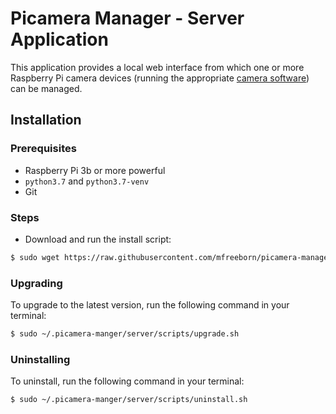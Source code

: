 # Picamera Manager - Server Application

This application provides a local web interface from which one or more Raspberry Pi camera devices (running the appropriate [camera software](https://github.com/mfreeborn/picamera-manager/tree/master/camera)) can be managed.

## Installation

### Prerequisites

* Raspberry Pi 3b or more powerful
* `python3.7` and `python3.7-venv`
* Git

### Steps

* Download and run the install script:

```bash
$ sudo wget https://raw.githubusercontent.com/mfreeborn/picamera-manager/master/server/scripts/install.sh > bash
```

### Upgrading

To upgrade to the latest version, run the following command in your terminal:

```bash
$ sudo ~/.picamera-manger/server/scripts/upgrade.sh
```

### Uninstalling

To uninstall, run the following command in your terminal:

```bash
$ sudo ~/.picamera-manger/server/scripts/uninstall.sh
```